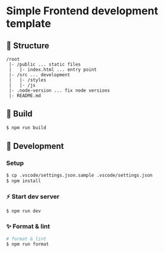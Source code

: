# Simple Frontend development template

## :construction: Structure

```
/root
 |- /public ... static files
 |   |- index.html ... entry point
 |- /src ... development
 |   |- /styles
 |   |- /js
 |- .node-version ... fix node versions
 |- README.md
```

## :rocket: Build

```sh
$ npm run build
```

## :dragon: Development

### Setup

```sh
$ cp .vscode/settings.json.sample .vscode/settings.json
$ npm install
```

### :zap: Start dev server

```sh
$ npm run dev
```

### :sparkles: Format & lint

```sh
# format & lint
$ npm run format
```
